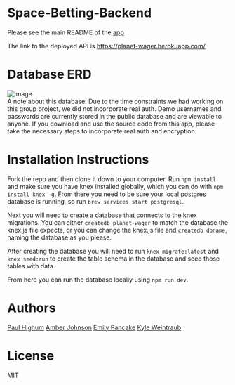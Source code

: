 # Space-Betting-Backend

Please see the main README of the [app](https://github.com/Space-Team/Space-Betting)

The link to the deployed API is https://planet-wager.herokuapp.com/

# Database ERD

![image](https://user-images.githubusercontent.com/26422138/36047701-0f2f8636-0d9a-11e8-8128-b14caa200da9.png)
<br>
A note about this database: Due to the time constraints we had working on this group project, we did not incorporate real auth. Demo usernames and passwords are currently stored in the public database and are viewable to anyone. If you download and use the source code from this app, please take the necessary steps to incorporate real auth and encryption.

# Installation Instructions

Fork the repo and then clone it down to your computer. Run ```npm install``` and make sure you have knex installed globally, which you can do with ```npm install knex -g```. From there you need to be sure your local postgres database is running, so run ```brew services start postgresql```.

Next you will need to create a database that connects to the knex migrations. You can either ```createdb planet-wager``` to match the database the knex.js file expects, or you can change the knex.js file and ```createdb dbname```, naming the database as you please.

After creating the database you will need to run ```knex migrate:latest``` and ```knex seed:run``` to create the table schema in the database and seed those tables with data.

From here you can run the database locally using ```npm run dev```.

# Authors

[Paul Highum](https://github.com/paulhighum)
[Amber Johnson](https://github.com/amberjohnsonsmile)
[Emily Pancake](https://github.com/epancake)
[Kyle Weintraub](https://github.com/themoonmoth)

# License
MIT
